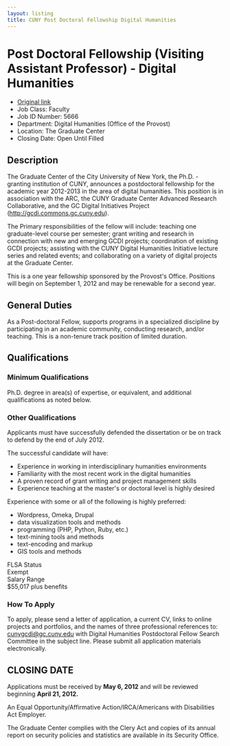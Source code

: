```yaml
---
layout: listing
title: CUNY Post Doctoral Fellowship Digital Humanities
---
```


# Post Doctoral Fellowship (Visiting Assistant Professor) - Digital Humanities

* [Original link](http://www.gc.cuny.edu/About-the-GC/Resource-Services/Human-Resources/Jobs-at-the-GC/Detail?id=10512)
* Job Class: Faculty
* Job ID Number: 5666
* Department: Digital Humanities (Office of the Provost)
* Location: The Graduate Center
* Closing Date: Open Until Filled

## Description

The Graduate Center of the City University of New York, the Ph.D. -
granting institution of CUNY, announces a postdoctoral fellowship for the
academic year 2012-2013 in the area of digital humanities. This position is
in association with the ARC, the CUNY Graduate Center Advanced Research
Collaborative, and the GC Digital Initiatives Project (<http://gcdi.commons.gc.cuny.edu>).

The Primary responsibilities of the fellow will include: teaching one
graduate-level course per semester; grant writing and research in
connection with new and emerging GCDI projects; coordination of existing
GCDI projects; assisting with the CUNY Digital Humanities Initiative
lecture series and related events; and collaborating on a variety of
digital projects at the Graduate Center.

This is a one year fellowship sponsored by the Provost's Office. Positions
will begin on September 1, 2012 and may be renewable for a second year.

## General Duties

As a Post-doctoral Fellow, supports programs in a specialized discipline by
participating in an academic community, conducting research, and/or
teaching. This is a non-tenure track position of limited duration.

## Qualifications

### Minimum Qualifications
Ph.D. degree in area(s) of expertise, or equivalent, and additional
qualifications as noted below.

### Other Qualifications

Applicants must have successfully defended the dissertation or be on track
to defend by the end of July 2012.

The successful candidate will have:

- Experience in working in interdisciplinary humanities environments
- Familiarity with the most recent work in the digital humanities
- A proven record of grant writing and project management skills
- Experience teaching at the master's or doctoral level is highly desired

Experience with some or all of the following is highly preferred:

- Wordpress, Omeka, Drupal
- data visualization tools and methods
- programming (PHP, Python, Ruby, etc.)
- text-mining tools and methods
- text-encoding and markup
- GIS tools and methods

FLSA Status  
Exempt  
Salary Range  
$55,017 plus benefits  

### How To Apply

To apply, please send a letter of application, a current CV, links to
online projects and portfolios, and the names of three professional
references to: cunygcdi@gc.cuny.edu with Digital Humanities Postdoctoral
Fellow Search Committee in the subject line. Please submit all application
materials electronically.

## CLOSING DATE

Applications must be received by **May 6, 2012** and will be reviewed beginning
**April 21, 2012.**

An Equal Opportunity/Affirmative Action/IRCA/Americans with Disabilities
Act Employer.

The Graduate Center complies with the Clery Act and copies of its annual
report on security policies and statistics are available in its Security
Office.
